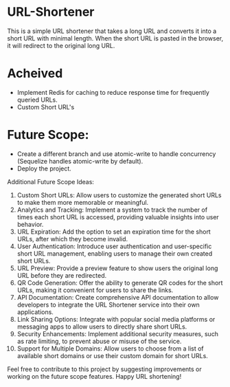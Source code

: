# URL-Shortener

This is a simple URL shortener that takes a long URL and converts it into a short URL with minimal length. When the short URL is pasted in the browser, it will redirect to the original long URL.

# Acheived
- Implement Redis for caching to reduce response time for frequently queried URLs.
- Custom Short URL's

# Future Scope:
- Create a different branch and use atomic-write to handle concurrency (Sequelize handles atomic-write by default).
- Deploy the project.

Additional Future Scope Ideas:
1. Custom Short URLs: Allow users to customize the generated short URLs to make them more memorable or meaningful.
2. Analytics and Tracking: Implement a system to track the number of times each short URL is accessed, providing valuable insights into user behavior.
3. URL Expiration: Add the option to set an expiration time for the short URLs, after which they become invalid.
4. User Authentication: Introduce user authentication and user-specific short URL management, enabling users to manage their own created short URLs.
5. URL Preview: Provide a preview feature to show users the original long URL before they are redirected.
6. QR Code Generation: Offer the ability to generate QR codes for the short URLs, making it convenient for users to share the links.
7. API Documentation: Create comprehensive API documentation to allow developers to integrate the URL Shortener service into their own applications.
8. Link Sharing Options: Integrate with popular social media platforms or messaging apps to allow users to directly share short URLs.
9. Security Enhancements: Implement additional security measures, such as rate limiting, to prevent abuse or misuse of the service.
10. Support for Multiple Domains: Allow users to choose from a list of available short domains or use their custom domain for short URLs.

Feel free to contribute to this project by suggesting improvements or working on the future scope features. Happy URL shortening!
